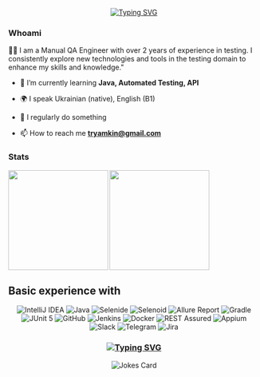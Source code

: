 <p align="center">
<a href="https://git.io/typing-svg"><img src="https://readme-typing-svg.herokuapp.com?font=Caveat&weight=700&size=72&pause=1000&color=323B4C&random=false&width=600&height=200&lines=Hi+there%EF%BC%8CI'm+Taras!" alt="Typing SVG" /></a>
  <!--  <img alig src="path here / about.gif" /> --!>


### Whoami
🙋‍♂️ I am a Manual QA Engineer with over 2 years of experience in testing. I consistently explore new technologies and tools in the testing domain to enhance my skills and knowledge."

- 🌱 I’m currently learning **Java, Automated Testing, API**

- 🌍 I speak Ukrainian (native), English (B1)

- 📝 I regularly do something 

- 📫 How to reach me **tryamkin@gmail.com**


### Stats
 <img weight = 100 height = 200  align="left" src="https://github-readme-stats.vercel.app/api?username=tryamkin&show_icons=true&theme=transparent" />
 <img  weight = 100 height = 200 src="https://github-readme-stats.vercel.app/api/top-langs/?username=tryamkin&layout=compact" />



## Basic experience with

<p align="center">
    <img title="IntelliJ IDEA" src="https://img.shields.io/badge/-IntelliJ%20IDEA-ffc933?style=for-the-badge">
    <img title="Java" src="https://img.shields.io/badge/-Java-7e06ff?logo=java&style=for-the-badge">
    <img title="Selenide" src="https://img.shields.io/badge/-Selenide-ffc933?style=for-the-badge">
    <img title="Selenoid" src="https://img.shields.io/badge/-Selenoid-7e06ff?style=for-the-badge">
    <img title="Allure Report" src="https://img.shields.io/badge/-Allure%20Report-ffc933?style=for-the-badge">
    <img title="Gradle" src="https://img.shields.io/badge/-Gradle-7e06ff?logo=gradle&style=for-the-badge">
    <img title="JUnit 5" src="https://img.shields.io/badge/-JUnit%205-ffc933?logo=junit5&style=for-the-badge">
    <img title="GitHub" src="https://img.shields.io/badge/-GitHub-7e06ff?logo=github&style=for-the-badge">
    <img title="Jenkins" src="https://img.shields.io/badge/-Jenkins-ffc933?logo=jenkins&style=for-the-badge">
    <img title="Docker" src="https://img.shields.io/badge/-Docker-7e06ff?logo=docker&style=for-the-badge"> 
    <img title="REST Assured" src="https://img.shields.io/badge/-REST%20Assured-7e06ff?style=for-the-badge">
    <img title="Appium" src="https://img.shields.io/badge/-Appium-ffc933?style=for-the-badge">
    <img title="Slack" src="https://img.shields.io/badge/-Slack-ffc933?logo=slack&style=for-the-badge">
    <img title="Telegram" src="https://img.shields.io/badge/-Telegram-7e06ff?logo=telegram&style=for-the-badge">
    <img title="Jira" src="https://img.shields.io/badge/-Jira-ffc933?logo=jira&style=for-the-badge">
</p>




###   <p align="center"> <a href="https://git.io/typing-svg"><img src="https://readme-typing-svg.herokuapp.com?font=Caveat&weight=700&size=36&pause=1000&color=323B4C&random=false&width=235&height=150&lines=Have+a+nice+day!" alt="Typing SVG" /></a> </p>
<p align="center">  <img align="center" src="https://readme-jokes.vercel.app/api?hideBorder&theme=vue&qColor=%2787B1FF&aColor=%2787B1FF" alt="Jokes Card" /></p>
